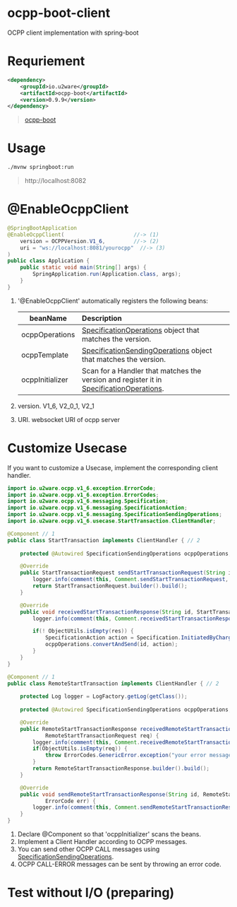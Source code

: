 # ocpp-boot-client
OCPP client implementation with spring-boot

# Requriement

```xml
<dependency>
	<groupId>io.u2ware</groupId>
	<artifactId>ocpp-boot</artifactId>
	<version>0.9.9</version>
</dependency>
```
   
> [ocpp-boot](https://github.com/u2ware/ocpp-boot?tab=readme-ov-file#install) 
    

# Usage

```bash
./mvnw springboot:run
```

> http://localhost:8082


# @EnableOcppClient 

```java
@SpringBootApplication
@EnableOcppClient(                      //-> (1) 
    version = OCPPVersion.V1_6,         //-> (2) 
	uri = "ws://localhost:8081/yourocpp"  //-> (3) 
)
public class Application {
	public static void main(String[] args) {
		SpringApplication.run(Application.class, args);
	}
}
```
1. '@EnableOcppClient' automatically registers the following beans:

	|beanName|Description|
	|------|:---|
	|ocppOperations|[SpecificationOperations]() object that matches the version.|
	|ocppTemplate|[SpecificationSendingOperations]() object that matches the version.|
	|ocppInitializer|Scan for a Handler that matches the version and register it in [SpecificationOperations]().|

2. version. V1_6, V2_0_1, V2_1
3. URI. websocket URI of ocpp server 


# Customize Usecase   

If you want to customize a Usecase, implement the corresponding client handler.

```java
import io.u2ware.ocpp.v1_6.exception.ErrorCode;
import io.u2ware.ocpp.v1_6.exception.ErrorCodes;
import io.u2ware.ocpp.v1_6.messaging.Specification;
import io.u2ware.ocpp.v1_6.messaging.SpecificationAction;
import io.u2ware.ocpp.v1_6.messaging.SpecificationSendingOperations;
import io.u2ware.ocpp.v1_6.usecase.StartTransaction.ClientHandler; 

@Component // 1
public class StartTransaction implements ClientHandler { // 2
    
    protected @Autowired SpecificationSendingOperations ocppOperations;

    @Override
    public StartTransactionRequest sendStartTransactionRequest(String id, Map<String, Object> req) {
        logger.info(comment(this, Comment.sendStartTransactionRequest, id));
        return StartTransactionRequest.builder().build(); 
    }

    @Override
    public void receivedStartTransactionResponse(String id, StartTransactionResponse res, ErrorCode err) {
        logger.info(comment(this, Comment.receivedStartTransactionResponse, id), err);

        if(! ObjectUtils.isEmpty(res)) {
            SpecificationAction action = Specification.InitiatedByChargePoint.DataTransfer.message();  // 3
            ocppOperations.convertAndSend(id, action);
        }
    }
}
```

```java
@Component // 1
public class RemoteStartTransaction implements ClientHandler { // 2
    
    protected Log logger = LogFactory.getLog(getClass());
    
    protected @Autowired SpecificationSendingOperations ocppOperations;

    @Override
    public RemoteStartTransactionResponse receivedRemoteStartTransactionRequest(String id,
            RemoteStartTransactionRequest req) {
        logger.info(comment(this, Comment.receivedRemoteStartTransactionRequest, id));
        if(ObjectUtils.isEmpty(req)) {
            throw ErrorCodes.GenericError.exception("your error message"); // 4
        }
        return RemoteStartTransactionResponse.builder().build();
    }

    @Override
    public void sendRemoteStartTransactionResponse(String id, RemoteStartTransactionResponse res,
            ErrorCode err) {
        logger.info(comment(this, Comment.sendRemoteStartTransactionResponse, id), err);
    }
}
```

1. Declare @Component so that 'ocppInitializer' scans the beans.
2. Implement a Client Handler according to OCPP messages. 
3. You can send other OCPP CALL messages using [SpecificationSendingOperations]().
4. OCPP CALL-ERROR messages can be sent by throwing an error code. 


# Test without I/O (preparing)







